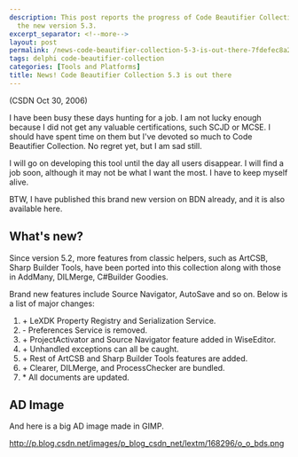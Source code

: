 ```yaml
---
description: This post reports the progress of Code Beautifier Collection and announces
  the new version 5.3.
excerpt_separator: <!--more-->
layout: post
permalink: /news-code-beautifier-collection-5-3-is-out-there-7fdefec8a225
tags: delphi code-beautifier-collection
categories: [Tools and Platforms]
title: News! Code Beautifier Collection 5.3 is out there
---
```

(CSDN Oct 30, 2006)

I have been busy these days hunting for a job. I am not lucky enough because I did not get any valuable certifications, such SCJD or MCSE. I should have spent time on them but I've devoted so much to Code Beautifier Collection. No regret yet, but I am sad still.

I will go on developing this tool until the day all users disappear. I will find a job soon, although it may not be what I want the most. I have to keep myself alive.

BTW, I have published this brand new version on BDN already, and it is also available here.
<!--more-->

## What's new?

Since version 5.2, more features from classic helpers, such as ArtCSB, Sharp Builder Tools, have been ported into this collection along with those in AddMany, DILMerge, C#Builder Goodies.

Brand new features include Source Navigator, AutoSave and so on. Below is a list of major changes:

1. \+ LeXDK Property Registry and Serialization Service.
1. \- Preferences Service is removed.
1. \+ ProjectActivator and Source Navigator feature added in WiseEditor.
1. \+ Unhandled exceptions can all be caught.
1. \+ Rest of ArtCSB and Sharp Builder Tools features are added.
1. \+ Clearer, DILMerge, and ProcessChecker are bundled.
1. \* All documents are updated.

## AD Image

And here is a big AD image made in GIMP.

http://p.blog.csdn.net/images/p_blog_csdn_net/lextm/168296/o_o_bds.png
